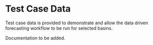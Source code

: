 # Test Case Data

Test case data is provided to demonstrate and allow the data driven forecasting workflow to be run for selected basins.

Documentation to be added.
